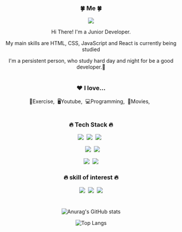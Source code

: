 <div align="center">
<h3>🍀 Me 🍀</h3>
<p><a href="https://hi-woong.tistory.com//" target="_blank"><img src="https://img.shields.io/badge/티스토리블로그-EA4AAA?style=flat&logo=GitHub Sponsors&logoColor=white"/></a></p>
<p>Hi There! I'm a Junior Developer.</p>
<p> My main skills are HTML, CSS, JavaScript and React is currently being studied</p>
<p>I'm a persistent person, who study hard day and night for be a good developer.🥰</p>
  
#
<h3>❤️ I love...</h3>
<p>💪Exercise,&nbsp;&nbsp;🖥Youtube,&nbsp;&nbsp;💻Programming,&nbsp;&nbsp;🎥Movies,&nbsp;&nbsp;</p>
  
#
<h3>🔥 Tech Stack 🔥</h3>
<p><img src="https://img.shields.io/badge/HTML5-E34F26?style=flat&logo=html5&logoColor=white"/>&nbsp;&nbsp;<img src="https://img.shields.io/badge/CSS3-1572B6?style=flat&logo=css3&logoColor=white"/>&nbsp;&nbsp;<img src="https://img.shields.io/badge/JavaScript-gray?style=flat&logo=JavaScript&logoColor=F7DF1E"/>&nbsp;&nbsp;</p>

<p>&nbsp;&nbsp;<img src="https://img.shields.io/badge/MySQL-f1d8d9?style=flat&logo=MySQL&logoColor=4479A1"/>&nbsp;&nbsp;<img src="https://img.shields.io/badge/Bootstrap-yellow?style=flat&logo=Bootstrap&logoColor=7952B3"/></p>

<p><img src="https://img.shields.io/badge/GitHub-gray?style=flat&logo=GitHub&logoColor=black"/>&nbsp;&nbsp;<img src="https://img.shields.io/badge/Git-blue?style=flat&logo=Git&logoColor=F05032"/></p>
  

<h3>🔥 skill of interest 🔥</h3>
<p><img src="https://img.shields.io/badge/Node.js-c2c5c5?style=flat&logo=Node.js&logoColor=339933"/>&nbsp;&nbsp;<img src="https://img.shields.io/badge/React-white?style=flat&logo=React&logoColor=61DAFB"/>&nbsp;&nbsp;<img src="https://img.shields.io/badge/TypeScript-3178C6?style=flat&logo=TypeScript&logoColor=white"/></p>


#  
![Anurag's GitHub stats](https://github-readme-stats.vercel.app/api?username=hi-woong&show_icons=true&theme=tokyonight)

![Top Langs](https://github-readme-stats.vercel.app/api/top-langs/?username=hi-woong&layout=compact&theme=tokyonight)

</div>
